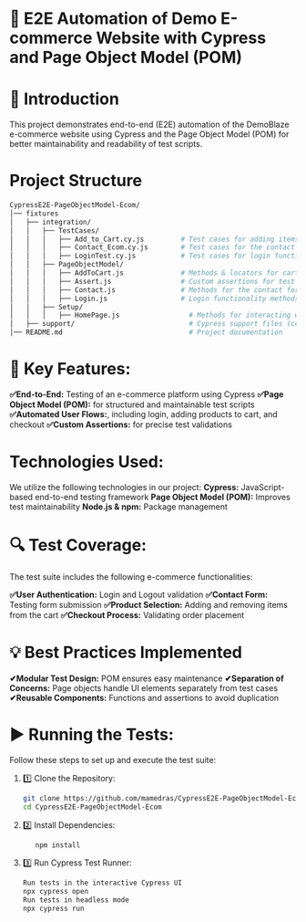 # 🛒 E2E Automation of Demo E-commerce Website with Cypress and Page Object Model (POM)

# 📌 Introduction

This project demonstrates end-to-end (E2E) automation of the DemoBlaze e-commerce website using Cypress and the Page Object Model (POM) for better maintainability and readability of test scripts.

# Project Structure
 ```sh
CypressE2E-PageObjectModel-Ecom/
│── fixtures
│   ├── integration/
│   │   ├── TestCases/
│   │   │   ├── Add_to_Cart.cy.js         # Test cases for adding items to the cart
│   │   │   ├── Contact_Ecom.cy.js        # Test cases for the contact form
│   │   │   ├── LoginTest.cy.js           # Test cases for login functionality
│   │   ├── PageObjectModel/
│   │   │   ├── AddToCart.js              # Methods & locators for cart functionality
│   │   │   ├── Assert.js                 # Custom assertions for test validations
│   │   │   ├── Contact.js                # Methods for the contact form
│   │   │   ├── Login.js                  # Login functionality methods
│   │   ├── Setup/
│   │   │   ├── HomePage.js                 # Methods for interacting with the homepage
│   ├── support/                            # Cypress support files (commands and utilities)
│── README.md                               # Project documentation
```

# 🚀 Key Features:

**✅End-to-End:** Testing of an e-commerce platform using Cypress
**✅Page Object Model (POM):** for structured and maintainable test scripts
**✅Automated User Flows:**, including login, adding products to cart, and checkout
**✅Custom Assertions:** for precise test validations

# Technologies Used:
We utilize the following technologies in our project:
**Cypress:** JavaScript-based end-to-end testing framework
**Page Object Model (POM):** Improves test maintainability
**Node.js & npm:** Package management
# 🔍 Test Coverage:
The test suite includes the following e-commerce functionalities:

**✅User Authentication:** Login and Logout validation
**✅Contact Form:** Testing form submission
**✅Product Selection:** Adding and removing items from the cart
**✅Checkout Process:** Validating order placement

# 💡 Best Practices Implemented
**✔Modular Test Design:** POM ensures easy maintenance
**✔Separation of Concerns:**  Page objects handle UI elements separately from test cases
**✔Reusable Components:** Functions and assertions to avoid duplication
# ▶️ Running the Tests:

Follow these steps to set up and execute the test suite:

1. 1️⃣ Clone the Repository:
   ```sh
   git clone https://github.com/mamedras/CypressE2E-PageObjectModel-Ecom.git
   cd CypressE2E-PageObjectModel-Ecom

2. 2️⃣ Install Dependencies:

   ```sh
      npm install
3. 3️⃣ Run Cypress Test Runner:
     ```sh
    Run tests in the interactive Cypress UI
    npx cypress open    
    Run tests in headless mode
    npx cypress run
    ```
    
